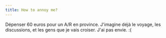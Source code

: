 ```yaml
---
title: How to annoy me?
---
```


Dépenser 60 euros pour un A/R en province. J'imagine déjà le voyage, les
discussions, et les gens que je vais croiser. J'ai pas envie. :(

